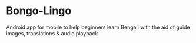 # Bongo-Lingo

Android app for mobile to help beginners learn Bengali with the aid of guide images, translations & audio playback
